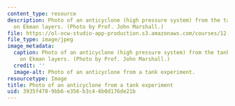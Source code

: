 ```yaml
---
content_type: resource
description: Photo of an anticyclone (high pressure system) from the tank experiment
  on Ekman layers. (Photo by Prof. John Marshall.)
file: https://ol-ocw-studio-app-production.s3.amazonaws.com/courses/12-307-weather-and-climate-laboratory-spring-2009/3935f4789bb6e356b3c46b0d176de21b_12-307s09-th.jpg
file_type: image/jpeg
image_metadata:
  caption: Photo of an anticyclone (high pressure system) from the tank experiment
    on Ekman layers. (Photo by Prof. John Marshall.)
  credit: ''
  image-alt: Photo of an anticyclone from a tank experiment.
resourcetype: Image
title: Photo of an anticyclone from a tank experiment
uid: 3935f478-9bb6-e356-b3c4-6b0d176de21b
---
```

